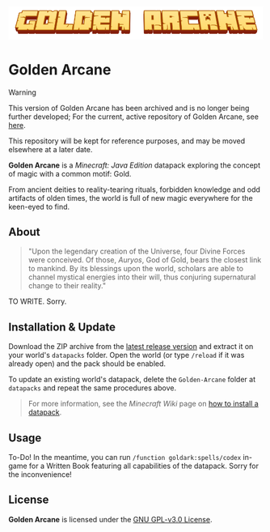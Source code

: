 ![Title logo, a yellow Minecraft-style lettering which reads "Golden Arcane"](/logo_title.png)

# Golden Arcane

> [!WARNING]
> This version of Golden Arcane has been archived and is no longer being further developed; For the current, active repository of Golden Arcane, see [here](https:/github.com/LumenfuchsStudios/Golden-Arcane).
>
> This repository will be kept for reference purposes, and may be moved elsewhere at a later date.

**Golden Arcane** is a *Minecraft: Java Edition* datapack exploring the concept of magic with a common motif: Gold.

From ancient deities to reality-tearing rituals, forbidden knowledge and odd artifacts of olden times, the world is full of new magic everywhere for the keen-eyed to find.

## About

> "Upon the legendary creation of the Universe, four Divine Forces were conceived. Of those, *Auryos*, God of Gold, bears the closest link to mankind. By its blessings upon the world, scholars are able to channel mystical energies into their will, thus conjuring supernatural change to their reality."

TO WRITE. Sorry.

## Installation & Update

Download the ZIP archive from the [latest release version](https://github.com/LumenfuchsStudios/GoldenArcane/releases) and extract it on your world's `datapacks` folder. Open the world (or type `/reload` if it was already open) and the pack should be enabled.

To update an existing world's datapack, delete the `Golden-Arcane` folder at `datapacks` and repeat the same procedures above.  

> For more information, see the *Minecraft Wiki* page on [how to install a datapack](https://minecraft.wiki/w/Tutorial:Installing_a_data_pack).

## Usage

To-Do! In the meantime, you can run `/function goldark:spells/codex` in-game for a Written Book featuring all capabilities of the datapack. Sorry for the inconvenience!

## License

**Golden Arcane** is licensed under the [GNU GPL-v3.0 License](https://choosealicense.com/licenses/gpl-3.0/).
